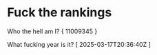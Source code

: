 # Fuck the rankings

Who the hell am I?
{ 11009345 }

What fucking year is it?
[ 2025-03-17T20:36:40Z ]
